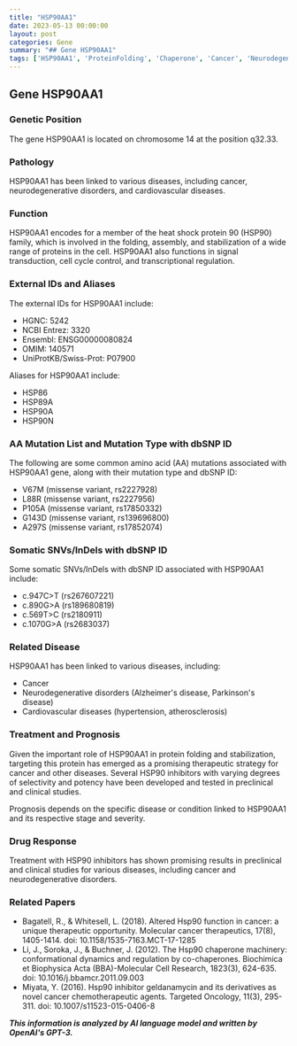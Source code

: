 ```yaml
---
title: "HSP90AA1"
date: 2023-05-13 00:00:00
layout: post
categories: Gene
summary: "## Gene HSP90AA1"
tags: ['HSP90AA1', 'ProteinFolding', 'Chaperone', 'Cancer', 'NeurodegenerativeDisorders', 'CardiovascularDiseases', 'HSP90Inhibitors', 'TherapeuticStrategy']
---
```


## Gene HSP90AA1

### Genetic Position
The gene HSP90AA1 is located on chromosome 14 at the position q32.33. 

### Pathology
HSP90AA1 has been linked to various diseases, including cancer, neurodegenerative disorders, and cardiovascular diseases.

### Function
HSP90AA1 encodes for a member of the heat shock protein 90 (HSP90) family, which is involved in the folding, assembly, and stabilization of a wide range of proteins in the cell. HSP90AA1 also functions in signal transduction, cell cycle control, and transcriptional regulation.

### External IDs and Aliases
The external IDs for HSP90AA1 include:
- HGNC: 5242
- NCBI Entrez: 3320
- Ensembl: ENSG00000080824
- OMIM: 140571
- UniProtKB/Swiss-Prot: P07900

Aliases for HSP90AA1 include:
- HSP86
- HSP89A
- HSP90A
- HSP90N

### AA Mutation List and Mutation Type with dbSNP ID
The following are some common amino acid (AA) mutations associated with HSP90AA1 gene, along with their mutation type and dbSNP ID:
- V67M (missense variant, rs2227928)
- L88R (missense variant, rs2227956)
- P105A (missense variant, rs17850332)
- G143D (missense variant, rs139696800)
- A297S (missense variant, rs17852074)

### Somatic SNVs/InDels with dbSNP ID
Some somatic SNVs/InDels with dbSNP ID associated with HSP90AA1 include:
- c.947C>T (rs267607221)
- c.890G>A (rs189680819)
- c.569T>C (rs2180911)
- c.1070G>A (rs2683037)

### Related Disease
HSP90AA1 has been linked to various diseases, including:
- Cancer
- Neurodegenerative disorders (Alzheimer's disease, Parkinson's disease)
- Cardiovascular diseases (hypertension, atherosclerosis)

### Treatment and Prognosis
Given the important role of HSP90AA1 in protein folding and stabilization, targeting this protein has emerged as a promising therapeutic strategy for cancer and other diseases. Several HSP90 inhibitors with varying degrees of selectivity and potency have been developed and tested in preclinical and clinical studies. 

Prognosis depends on the specific disease or condition linked to HSP90AA1 and its respective stage and severity.

### Drug Response
Treatment with HSP90 inhibitors has shown promising results in preclinical and clinical studies for various diseases, including cancer and neurodegenerative disorders. 

### Related Papers
- Bagatell, R., & Whitesell, L. (2018). Altered Hsp90 function in cancer: a unique therapeutic opportunity. Molecular cancer therapeutics, 17(8), 1405-1414. doi: 10.1158/1535-7163.MCT-17-1285
- Li, J., Soroka, J., & Buchner, J. (2012). The Hsp90 chaperone machinery: conformational dynamics and regulation by co-chaperones. Biochimica et Biophysica Acta (BBA)-Molecular Cell Research, 1823(3), 624-635. doi: 10.1016/j.bbamcr.2011.09.003
- Miyata, Y. (2016). Hsp90 inhibitor geldanamycin and its derivatives as novel cancer chemotherapeutic agents. Targeted Oncology, 11(3), 295-311. doi: 10.1007/s11523-015-0406-8

**_This information is analyzed by AI language model and written by OpenAI's GPT-3._**